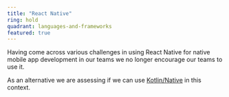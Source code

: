 ```yaml
---
title: "React Native"
ring: hold
quadrant: languages-and-frameworks
featured: true
---
```


Having come across various challenges in using React Native for native mobile app development in our 
teams we no longer encourage our teams to use it.

As an alternative we are assessing if we can use 
<a href="https://kotlinlang.org/docs/native-overview.html">Kotlin/Native</a> in this context.